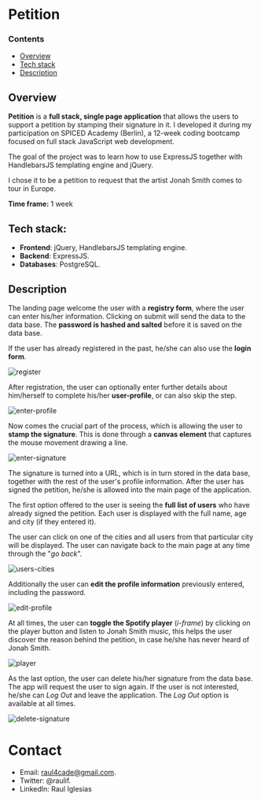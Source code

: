 # Petition



### Contents

* [Overview](#overview)
* [Tech stack](#tech-stack)
* [Description](#description)




## Overview

**Petition** is a **full stack, single page application** that allows the users to support a petition by stamping their signature in it. I developed it during my participation on SPICED Academy (Berlin), a 12-week coding bootcamp focused on full stack JavaScript web development.

The goal of the project was to learn how to use ExpressJS together with HandlebarsJS templating engine and jQuery.

I chose it to be a petition to request that the artist Jonah Smith comes to tour in Europe.

**Time frame:** 1 week



## Tech stack:

- **Frontend**: jQuery, HandlebarsJS templating engine.
- **Backend**: ExpressJS.
- **Databases**: PostgreSQL.




## Description

The landing page welcome the user with a **registry form**, where the user can enter his/her information. Clicking on submit will send the data to the data base. The **password is hashed and salted** before it is saved on the data base.

If the user has already registered in the past, he/she can also use the **login form**.

![register](/Users/rauliglesias/Documents/Dev/petition/public/images/register.gif)



After registration, the user can optionally enter further details about him/herself to complete his/her **user-profile**, or can also skip the step.

![enter-profile](/Users/rauliglesias/Documents/Dev/petition/public/images/enter-profile.gif)



Now comes the crucial part of the process, which is allowing the user to **stamp the signature**. This is done through a **canvas element** that captures the mouse movement drawing a line.

![enter-signature](/Users/rauliglesias/Documents/Dev/petition/public/images/enter-signature.gif)



The signature is turned into a URL, which is in turn stored in the data base, together with the rest of the user's profile information. After the user has signed the petition, he/she is allowed into the main page of the application. 

The first option offered to the user is seeing the **full list of users** who have already signed the petition. Each user is displayed with the full name, age and city (if they entered it).

The user can click on one of the cities and all users from that particular city will be displayed. The user can navigate back to the main page at any time through the "*go back*".

![users-cities](/Users/rauliglesias/Documents/Dev/petition/public/images/users-cities.gif)



Additionally the user can **edit the profile information** previously entered, including the password.

![edit-profile](/Users/rauliglesias/Documents/Dev/petition/public/images/edit-profile.gif)



At all times, the user can **toggle the Spotify player** (*i-frame*) by clicking on the player button and listen to Jonah Smith music, this helps the user discover the reason behind the petition, in case he/she has never heard of Jonah Smith.

![player](/Users/rauliglesias/Documents/Dev/petition/public/images/player.gif)



As the last option, the user can delete his/her signature from the data base. The app will request the user to sign again. If the user is not interested, he/she can *Log Out* and leave the application. The *Log Out* option is available at all times.

![delete-signature](/Users/rauliglesias/Documents/Dev/petition/public/images/delete-signature.gif)



# Contact

- Email: raul4cade@gmail.com.
- Twitter: @raulif.
- LinkedIn: Raul Iglesias

